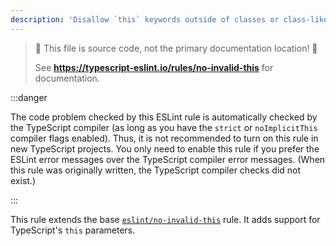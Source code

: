 ```yaml
---
description: 'Disallow `this` keywords outside of classes or class-like objects.'
---
```


> 🛑 This file is source code, not the primary documentation location! 🛑
>
> See **https://typescript-eslint.io/rules/no-invalid-this** for documentation.

:::danger

The code problem checked by this ESLint rule is automatically checked by the TypeScript compiler (as long as you have the `strict` or `noImplicitThis` compiler flags enabled). Thus, it is not recommended to turn on this rule in new TypeScript projects. You only need to enable this rule if you prefer the ESLint error messages over the TypeScript compiler error messages. (When this rule was originally written, the TypeScript compiler checks did not exist.)

:::

This rule extends the base [`eslint/no-invalid-this`](https://eslint.org/docs/rules/no-invalid-this) rule.
It adds support for TypeScript's `this` parameters.
